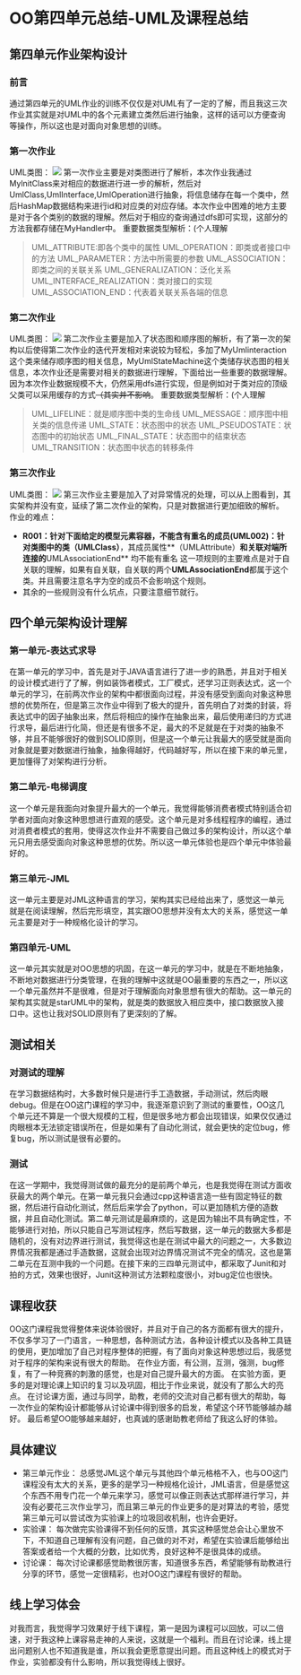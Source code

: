 # OO第四单元总结-UML及课程总结
## 第四单元作业架构设计
### 前言
通过第四单元的UML作业的训练不仅仅是对UML有了一定的了解，而且我这三次作业其实就是对UML中的各个元素建立类然后进行抽象，这样的话可以方便查询等操作，所以这也是对面向对象思想的训练。
### 第一次作业
UML类图：
![](./1.PNG)
第一次作业主要是对类图进行了解析，本次作业我通过MylnitClass来对相应的数据进行进一步的解析，然后对UmlClass,UmlInterface,UmlOperation进行抽象，将信息储存在每一个类中，然后HashMap数据结构来进行id和对应类的对应存储。本次作业中困难的地方主要是对于各个类别的数据的理解。然后对于相应的查询通过dfs即可实现，这部分的方法我都存储在MyHandler中。
重要数据类型解析：(个人理解
>UML_ATTRIBUTE:即各个类中的属性
>UML_OPERATION：即类或者接口中的方法
>UML_PARAMETER：方法中所需要的参数
>UML_ASSOCIATION：即类之间的关联关系
>UML_GENERALIZATION：泛化关系
>UML_INTERFACE_REALIZATION：类对接口的实现
>UML_ASSOCIATION_END：代表着关联关系各端的信息

### 第二次作业
UML类图：
![](./2.png)
第二次作业主要是加入了状态图和顺序图的解析，有了第一次的架构以后使得第二次作业的迭代开发相对来说较为轻松，多加了MyUmlinteraction这个类来储存顺序图的相关信息，MyUmlStateMachine这个类储存状态图的相关信息，本次作业还是需要对相关的数据进行理解，下面给出一些重要的数据理解。因为本次作业数据规模不大，仍然采用dfs进行实现，但是例如对于类对应的顶级父类可以采用缓存的方式~~（其实并不影响~~。
重要数据类型解析：(个人理解
>UML_LIFELINE：就是顺序图中类的生命线
>UML_MESSAGE：顺序图中相关类的信息传递
>UML_STATE：状态图中的状态
>UML_PSEUDOSTATE：状态图中的初始状态
>UML_FINAL_STATE：状态图中的结束状态
>UML_TRANSITION：状态图中状态的转移条件

### 第三次作业
UML类图：
![](./3.png)
第三次作业主要是加入了对异常情况的处理，可以从上图看到，其实架构并没有变，延续了第二次作业的架构，只是对数据进行更加细致的解析。
作业的难点：
- **R001：针对下面给定的模型元素容器，不能含有重名的成员(UML002)：**针对类图中的类**（UMLClass）**，其成员属性**（UMLAttribute）**和关联对端所连接的**UMLAssociationEnd** 均不能有重名
这一项规则的主要难点是对于自关联的理解，如果有自关联，自关联的两个**UMLAssociationEnd**都属于这个类。并且需要注意名字为空的成员不会影响这个规则。
- 其余的一些规则没有什么坑点，只要注意细节就行。

## 四个单元架构设计理解
### 第一单元-表达式求导
在第一单元的学习中，首先是对于JAVA语言进行了进一步的熟悉，并且对于相关的设计模式进行了了解，例如装饰者模式，工厂模式，还学习正则表达式，这一个单元的学习，在前两次作业的架构中都很面向过程，并没有感受到面向对象这种思想的优势所在，但是第三次作业中得到了极大的提升，首先明白了对类的封装，将表达式中的因子抽象出来，然后将相应的操作在抽象出来，最后使用递归的方式进行求导，最后进行化简，但还是有很多不足，最大的不足就是在于对类的抽象不够，并且不能够很好的做到SOLID原则，但是这一个单元让我最大的感受就是面向对象就是要对数据进行抽象，抽象得越好，代码越好写，所以在接下来的单元里，更加懂得了对架构进行分析。
### 第二单元-电梯调度
这一个单元是我面向对象提升最大的一个单元，我觉得能够消费者模式特别适合初学者对面向对象这种思想进行直观的感受。这个单元是对多线程程序的编程，通过对消费者模式的套用，使得这次作业并不需要自己做过多的架构设计，所以这个单元只用去感受面向对象这种思想的优势。所以这一单元体验也是四个单元中体验最好的。
### 第三单元-JML
这一单元主要是对JML这种语言的学习，架构其实已经给出来了，感觉这一单元就是在阅读理解，然后完形填空，其实跟OO思想并没有太大的关系，感觉这一单元主要是对于一种规格化设计的学习。
### 第四单元-UML
这一单元其实就是对OO思想的巩固，在这一单元的学习中，就是在不断地抽象，不断地对数据进行分类管理，在我的理解中这就是OO最重要的东西之一，所以这一个单元虽然并不是很难，但是对于理解面向对象思想有很大的帮助。这一单元的架构其实就是starUML中的架构，就是类的数据放入相应类中，接口数据放入接口中。这也让我对SOLID原则有了更深刻的了解。

## 测试相关
### 对测试的理解
在学习数据结构时，大多数时候只是进行手工造数据，手动测试，然后肉眼debug。但是在OO这门课程的学习中，我逐渐意识到了测试的重要性，OO这几个单元还不算是一个很大规模的工程，但是很多地方都会出现错误，如果仅仅通过肉眼根本无法锁定错误所在，但是如果有了自动化测试，就会更快的定位bug，修复bug，所以测试是很有必要的。
### 测试
在这一学期中，我觉得测试做的最充分的是前两个单元，也是我觉得在测试方面收获最大的两个单元。在第一单元我只会通过cpp这种语言造一些有固定特征的数据，然后进行自动化测试，然后后来学会了python，可以更加随机方便的造数据，并且自动化测试。第二单元测试是最麻烦的，这是因为输出不具有确定性，不能够进行对拍，所以只能自己写测试程序，然后写数据，这一单元的数据大多都是随机的，没有对边界进行测试，我觉得这也是在测试中最大的问题之一，大多数边界情况我都是通过手造数据，这就会出现对边界情况测试不完全的情况，这也是第二单元在互测中我的一个问题。在接下来的三四单元测试中，都采取了Junit和对拍的方式，效果也很好，Junit这种测试方法颗粒度很小，对bug定位也很快。

## 课程收获
OO这门课程我觉得整体来说体验很好，并且对于自己的各方面都有很大的提升，不仅多学习了一门语言，一种思想，各种测试方法，各种设计模式以及各种工具链的使用，更加增加了自己对程序整体的把握，有了面向对象这种思想过后，我感觉对于程序的架构来说有很大的帮助。
在作业方面，有公测，互测，强测，bug修复，有了一种竞赛的刺激的感觉，也是对自己提升最大的方面。
在实验方面，更多的是对理论课上知识的复习以及巩固，相比于作业来说，就没有了那么大的亮点。
在讨论课方面，通过与同学，助教，老师的交流对自己都有很大的帮助，每一次作业的架构设计都能够从讨论课中得到很多的启发，希望这个环节能够越办越好。
最后希望OO能够越来越好，也真诚的感谢助教老师给了我这么好的体验。
## 具体建议
- 第三单元作业：
总感觉JML这个单元与其他四个单元格格不入，也与OO这门课程没有太大的关系，更多的是学习一种规格化设计，JML语言，但是感觉这个东西不用专门花一个单元来学习，感觉可以像正则表达式那样进行学习，并没有必要花三次作业学习，而且第三单元的作业更多的是对算法的考验，感觉第三单元可以尝试改为实验课上的垃圾回收机制，也许会更好。
- 实验课：
每次做完实验课得不到任何的反馈，其实这种感觉总会让心里放不下，不知道自己理解有没有问题，自己做的对不对，希望在实验课后能够给出答案或者给一个大概的分数，比如优秀，良好这种不是很具体的成绩。
- 讨论课：
每次讨论课都感觉助教很厉害，知道很多东西，希望能够有助教进行分享的环节，感觉一定很精彩，也对OO这门课程有很好的帮助。
## 线上学习体会
对我而言，我觉得学习效果好于线下课程，第一是因为课程可以回放，可以二倍速，对于我这种上课容易走神的人来说，这就是一个福利。而且在讨论课，线上提出问题别人也不知道我是谁，所以我会更愿意提出问题。而且这种线上的模式对于作业，实验都没有什么影响，所以我觉得线上很好。

